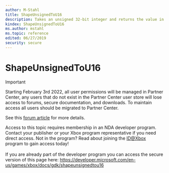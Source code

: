 ```yaml
---
author: M-Stahl
title: ShapeUnsignedToU16
description: Takes an unsigned 32-bit integer and returns the value in the upper 16 bits of an unsigned 32-bit integer.
kindex: ShapeUnsignedToU16
ms.author: mstahl
ms.topic: reference
edited: 06/27/2019
security: secure
---
```


# ShapeUnsignedToU16
> [!IMPORTANT]
> Starting February 3rd 2022, all user permissions will be managed in Partner Center, any users that do not exist in the Partner Center user store will lose access to forums, secure documentation, and downloads. To maintain access all users should be migrated to Partner Center. <p></p>See this <a href="https://forums.xboxlive.com/articles/132187/breaking-change-user-access-for-forums-secure-docu.html">forum article</a> for more details.  

 Access to this topic requires membership in an NDA developer program. Contact your publisher or your Xbox program representative if you need direct access. Not in the program? Read about joining the <a href="https://www.xbox.com/Developers/id">ID@Xbox</a> program to gain access today!  <br/><br/>If you are already part of the developer program you can access the secure version of this page here: <a target="_blank" href="https://developer.microsoft.com/en-us/games/xbox/docs/gdk/shapeunsignedtou16">https://developer.microsoft.com/en-us/games/xbox/docs/gdk/shapeunsignedtou16</a>